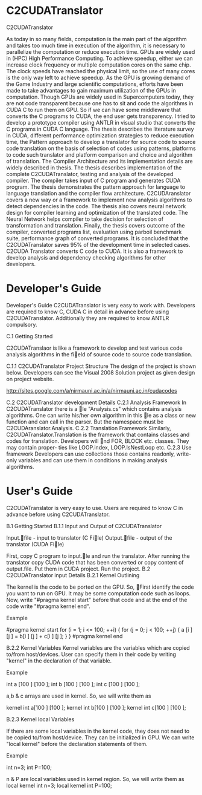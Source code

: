 C2CUDATranslator
================

C2CUDATranslator

As today in so many fields, computation is the main part of the algorithm and takes too much time in execution of the algorithm, it is necessary to parallelize the computation or reduce execution time. GPUs are widely used in (HPC) High Performance Computing. To achieve speedup, either we can increase clock frequency or multiple computation cores on the same chip. The clock speeds have reached the physical limit, so the use of many cores is the only way left to achieve speedup. As the GPU is growing demand of the Game Industry and large scientific computations, efforts have been made to take advantages to gain maximum utilization of the GPUs in computation. Though GPUs are widely used in Supercomputers today, they are not code transparent because one has to sit and code the algorithms in CUDA C to run them on GPU. So if we can have some middleware that converts the C programs to CUDA, the end user gets transparency. I tried to develop a prototype compiler using ANTLR in visual studio that converts the C programs in CUDA C language. The thesis describes the literature survey in CUDA, different performance optimization strategies to reduce execution time, the Pattern approach to develop a translator for source code to source code translation on the basis of selection of codes using patterns, platforms to code such translator and platform comparison and choice and algorithm of translation. The Compiler Architecture and its implementation details are widely described in thesis. The thesis describes implementation of the complete C2CUDATranslator, testing and analysis of the developed compiler. The compiler takes input of C program and generates CUDA program. The thesis demonstrates the pattern approach for language to language translation and the compiler flow architecture. C2CUDAranslator covers a new way or a framework to implement new analysis algorithms to detect dependencies in the code. The thesis also covers neural network design for compiler learning and optimization of the translated code. The Neural Network helps compiler to take decision for selection of transformation and translation. Finally, the thesis covers outcome of the compiler, converted programs list, evaluation using parboil benchmark suite, performance graph of converted programs. It is concluded that the C2CUDATranslator saves 95% of the development time in selected cases. C2CUDA Translator converts C code to CUDA. It is also a framework to develop analysis and dependency checking algorithms for other developers. 

Developer's Guide
=================



Developer's Guide C2CUDATranslator is very easy to work with. Developers are required to know C, CUDA C in detail in advance before using C2CUDATranslator. Additionally they are required to know ANTLR compulsory.

C.1 Getting Started

C2CUDATranslaor is like a framework to develop and test various code analysis algorithms in the field of source code to source code translation.

C.1.1 C2CUDATranslator Project Structure The design of the project is shown below. Developers can see the Visual 2008 Solution project as given design on project website.

http://sites.google.com/a/nirmauni.ac.in/a/nirmauni.ac.in/cudacodes

C.2 C2CUDATranslator development Details C.2.1 Analysis Framework In C2CUDATranslator there is a le "Analysis.cs" which contains analysis algorithms. One can write his/her own algorithm in this le as a class or new function and can call in the parser. But the namespace must be C2CUDAranslator.Analysis. C.2.2 Translation Framework Similarly, C2CUDATranslator.Translation is the framework that contains classes and codes for translation. Developers will nd FOR, BLOCK etc. classes. They may contain proper- ties like LOOP.index, LOOP.IsNestLoop etc. C.2.3 Use framework Developers can use collections those contains readonly, write-only variables and can use them in conditions in making analysis algorithms.


User's Guide
============

C2CUDATranslator is very easy to use. Users are required to know C in advance before using C2CUDATranslator.

B.1 Getting Started B.1.1 Input and Output of C2CUDATranslator

Input.file - input to translator (C File) Output.file - output of the translator (CUDA File)

First, copy C program to input.le and run the translator. After running the translator copy CUDA code that has been converted or copy content of output.file. Put them in CUDA project. Run the project. B.2 C2CUDATranslator input Details B.2.1 Kernel Outlining

The kernel is the code to be ported on the GPU. So, First identify the code you want to run on GPU. It may be some computation code such as loops. Now, write "#pragma kernel start" before that code and at the end of the code write "#pragma kernel end".

Example

#pragma kernel start for (i = 1; i <= 100; ++i) { for (j = 0; j < 100; ++j) { a [i ] [j ] = b[i ] [j ] + c[i ] [j ]; } } #pragma kernel end

B.2.2 Kernel Variables Kernel variables are the variables which are copied to/from host/devices. User can specify them in their code by writing "kernel" in the declaration of that variable.

Example

int a [100 ] [100 ]; int b [100 ] [100 ]; int c [100 ] [100 ];

a,b & c arrays are used in kernel. So, we will write them as

kernel int a[100 ] [100 ]; kernel int b[100 ] [100 ]; kernel int c[100 ] [100 ];

B.2.3 Kernel local Variables

If there are some local variables in the kernel code, they does not need to be copied to/from host/device. They can be initialized in GPU. We can write "local kernel" before the declaration statements of them.

Example

int n=3; int P=100;

n & P are local variables used in kernel region. So, we will write them as local kernel int n=3; local kernel int P=100;
